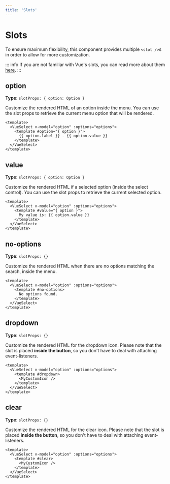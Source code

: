 ```yaml
---
title: 'Slots'
---
```


# Slots

To ensure maximum flexibility, this component provides multiple `<slot />`s in order to allow for more customization.

::: info
If you are not familiar with Vue's slots, you can read more about them [here](https://vuejs.org/guide/components/slots.html).
:::

## option

**Type**: `slotProps: { option: Option }`

Customize the rendered HTML of an option inside the menu. You can use the slot props to retrieve the current menu option that will be rendered.

```vue
<template>
  <VueSelect v-model="option" :options="options">
    <template #option="{ option }">
      {{ option.label }} - {{ option.value }}
    </template>
  </VueSelect>
</template>
```

## value

**Type**: `slotProps: { option: Option }`

Customize the rendered HTML if a selected option (inside the select control). You can use the slot props to retrieve the current selected option.

```vue
<template>
  <VueSelect v-model="option" :options="options">
    <template #value="{ option }">
      My value is: {{ option.value }}
    </template>
  </VueSelect>
</template>
```

## no-options

**Type**: `slotProps: {}`

Customize the rendered HTML when there are no options matching the search, inside the menu.

```vue
<template>
  <VueSelect v-model="option" :options="options">
    <template #no-options>
      No options found.
    </template>
  </VueSelect>
</template>
```

## dropdown

**Type**: `slotProps: {}`

Customize the rendered HTML for the dropdown icon. Please note that the slot is placed **inside the button**, so you don't have to deal with attaching event-listeners.

```vue
<template>
  <VueSelect v-model="option" :options="options">
    <template #dropdown>
      <MyCustomIcon />
    </template>
  </VueSelect>
</template>
```

## clear

**Type**: `slotProps: {}`

Customize the rendered HTML for the clear icon. Please note that the slot is placed **inside the button**, so you don't have to deal with attaching event-listeners.

```vue
<template>
  <VueSelect v-model="option" :options="options">
    <template #clear>
      <MyCustomIcon />
    </template>
  </VueSelect>
</template>
```
